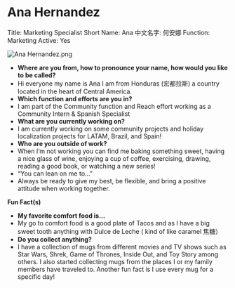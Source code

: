 # Ana Hernandez

Title: Marketing Specialist
Short Name: Ana
中文名字: 何安娜
Function: Marketing
Active: Yes

![Ana Hernandez.png](Ana%20Hernandez%20135b026305f346e7af959487386ea5c4/Ana_Hernandez.png)

- **Where are you from, how to pronounce your name, how would you like to be called?**
- Hi everyone my name is Ana I am from Honduras (宏都拉斯) a country located in the heart of Central America.
- **Which function and efforts are you in?**
- I am part of the Community function and Reach effort working as a Community Intern & Spanish Specialist
- **What are you currently working on?**
- I am currently working on some community projects and holiday localization projects for LATAM, Brazil, and Spain!
- **Who are you outside of work?**
- When I’m not working you can find me baking something sweet, having a nice glass of wine, enjoying a cup of coffee, exercising, drawing, reading a good book, or watching a new series!
- “You can lean on me to…”
- Always be ready to give my best, be flexible, and bring a positive attitude when working together.

**Fun Fact(s)**

- **My favorite comfort food is…**
- My go to comfort food is a good plate of Tacos and as I have a big sweet tooth anything with Dulce de Leche ( kind of like caramel 焦糖）
- **Do you collect anything?**
- I have a collection of mugs from different movies and TV shows such as Star Wars, Shrek, Game of Thrones, Inside Out, and Toy Story among others. I also started collecting mugs from the places I or my family members have traveled to. Another fun fact is I use every mug for a specific day!
